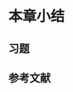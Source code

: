 # 本章小结

## 习题

<!-- ### 三阶厄米样条曲线的基函数

### 三阶贝塞尔样条与三阶厄米样条的等价性 -->

## 参考文献

<!-- ```{bibliography} ref.bib
``` -->
